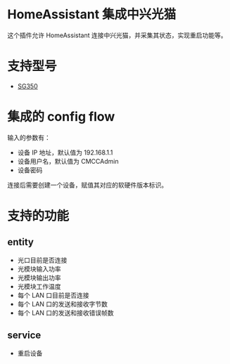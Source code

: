 # HomeAssistant 集成中兴光猫

这个插件允许 HomeAssistant 连接中兴光猫，并采集其状态，实现重启功能等。

# 支持型号

- [SG350](docs/SG350.md)

# 集成的 config flow

输入的参数有：
- 设备 IP 地址，默认值为 192.168.1.1
- 设备用户名，默认值为 CMCCAdmin
- 设备密码

连接后需要创建一个设备，赋值其对应的软硬件版本标识。

# 支持的功能

## entity
- 光口目前是否连接
- 光模块输入功率
- 光模块输出功率
- 光模块工作温度
- 每个 LAN 口目前是否连接
- 每个 LAN 口的发送和接收字节数
- 每个 LAN 口的发送和接收错误帧数

## service

- 重启设备
